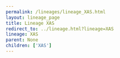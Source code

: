 ```yaml
---
permalink: /lineages/lineage_XAS.html
layout: lineage_page
title: Lineage XAS
redirect_to: ../lineage.html?lineage=XAS
lineage: XAS
parent: None
children: ['XAS']
---
```

